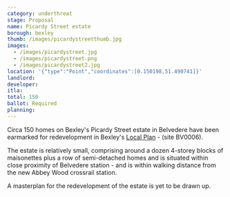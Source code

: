 ```yaml
---
category: underthreat
stage: Proposal
name: Picardy Street estate 
borough: bexley
thumb: /images/picardystreetthumb.jpg
images:
  - /images/picardystreet.jpg
  - /images/picardystreet.png
  - /images/picardystreet2.jpg
location: '{"type":"Point","coordinates":[0.150198,51.490741]}'
landlord:
developer:
itla:
total: 150
ballot: Required
planning:
---
```

Circa 150 homes on Bexley's Picardy Street estate in Belvedere have been earmarked for redevelopment in Bexley's [Local Plan](https://www.bexley.gov.uk/sites/bexley-cms/files/2019-02/BLP-Reg-18-Consultation-Paper-for-Publication-February-2019.pdf) - (site BV0006). 

The estate is relatively small, comprising around a dozen 4-storey blocks of maisonettes plus a row of semi-detached homes and is situated within close proximity of Belvedere station - and is within walking distance from the new Abbey Wood crossrail station.

A masterplan for the redevelopment of the estate is yet to be drawn up.
